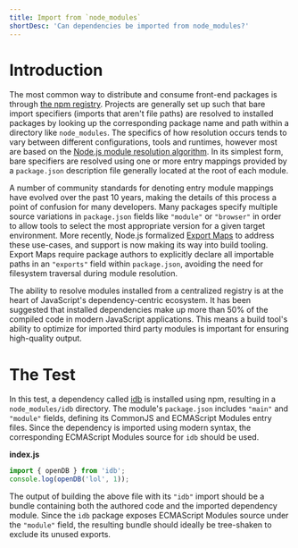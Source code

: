 ```yaml
---
title: Import from `node_modules`
shortDesc: 'Can dependencies be imported from node_modules?'
---
```


# Introduction

The most common way to distribute and consume front-end packages is through [the npm registry](https://www.npmjs.com). Projects are generally set up such that bare import specifiers (imports that aren't file paths) are resolved to installed packages by looking up the corresponding package name and path within a directory like `node_modules`. The specifics of how resolution occurs tends to vary between different configurations, tools and runtimes, however most are based on the [Node.js module resolution algorithm](https://nodejs.org/api/modules.html#modules_all_together). In its simplest form, bare specifiers are resolved using one or more entry mappings provided by a `package.json` description file generally located at the root of each module.

A number of community standards for denoting entry module mappings have evolved over the past 10 years, making the details of this process a point of confusion for many developers. Many packages specify multiple source variations in `package.json` fields like `"module"` or `"browser"` in order to allow tools to select the most appropriate version for a given target environment. More recently, Node.js formalized [Export Maps](https://nodejs.org/api/esm.html#esm_conditional_exports) to address these use-cases, and support is now making its way into build tooling. Export Maps require package authors to explicitly declare all importable paths in an `"exports"` field within `package.json`, avoiding the need for filesystem traversal during module resolution.

The ability to resolve modules installed from a centralized registry is at the heart of JavaScript's dependency-centric ecosystem. It has been suggested that installed dependencies make up more than 50% of the compiled code in modern JavaScript applications. This means a build tool's ability to optimize for imported third party modules is important for ensuring high-quality output.

# The Test

In this test, a dependency called [idb](https://www.npmjs.com/package/idb) is installed using npm, resulting in a `node_modules/idb` directory. The module's `package.json` includes `"main"` and `"module"` fields, defining its CommonJS and ECMAScript Modules entry files. Since the dependency is imported using modern syntax, the corresponding ECMAScript Modules source for `idb` should be used.

**index.js**

```js
import { openDB } from 'idb';
console.log(openDB('lol', 1));
```

The output of building the above file with its `"idb"` import should be a bundle containing both the authored code and the imported dependency module. Since the `idb` package exposes ECMAScript Modules source under the `"module"` field, the resulting bundle should ideally be tree-shaken to exclude its unused exports.
